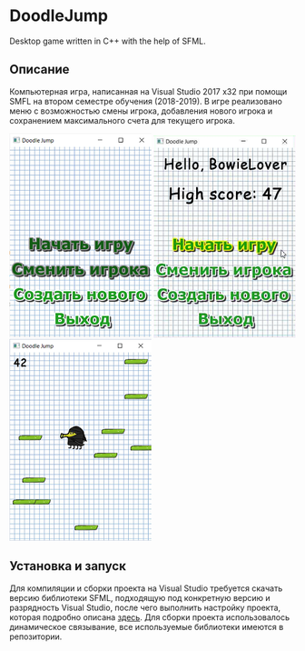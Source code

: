 # DoodleJump
Desktop game written in C++ with the help of SFML.

## Описание
Компьютерная игра, написанная на Visual Studio 2017 x32 при помощи SMFL на втором семестре обучения (2018-2019). 
В игре реализовано меню с возможностью смены игрока, 
добавления нового игрока и сохранением максимального счета для текущего игрока.

![Первый запуск](https://github.com/kukichek/DoodleJump/blob/master/screenshots/StartMenuFirstGame.png)
![Главное меню, стандартный вид](https://github.com/kukichek/DoodleJump/blob/master/screenshots/StartMenuHightScorePlusSelection.png)
![Игровой процесс](https://github.com/kukichek/DoodleJump/blob/master/screenshots/Gameplay.png)

## Установка и запуск
Для компиляции и сборки проекта на Visual Studio требуется скачать версию библиотеки SFML, 
подходящую под конкретную версию и разрядность Visual Studio, после чего выполнить настройку проекта, которая подробно описана 
[здесь](https://www.sfml-dev.org/tutorials/2.5/start-vc.php). Для сборки проекта использовалось динамическое связывание, 
все используемые библиотеки имеются в репозитории. 
